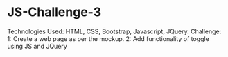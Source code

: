 # JS-Challenge-3
Technologies Used: HTML, CSS, Bootstrap, Javascript, JQuery.
Challenge: 
1: Create a web page as per the mockup. 
2: Add functionality of toggle using JS and JQuery
